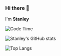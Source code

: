 ### Hi there 👋


I'm **Stanley** 

![Code Time](https://img.shields.io/endpoint?style=plastic&url=https://codetime-api.datreks.com/badge/2549?logoColor=white%26project=%26recentMS=0%26showProject=true)

![Stanley's GitHub stats](https://github-readme-stats.vercel.app/api?username=Stanely254)<!--(https://github.com/Sta/github-readme-stats) -->
<!--[Github Stats](https://github-readme-stats.vercel.app/api?username=Stanely254&count_private=true&show_icons=true&theme=dark&border_radius=50) -->

![Top Langs](https://github-readme-stats.vercel.app/api/top-langs/?username=Stanely254&show_icons=true&theme=dark&border_radius=10) <!--(https://github.com/Stanely254/github-readme-stats) -->

 
<!-- [![Stanley's wakatime stats](https://github-readme-stats.vercel.app/api/wakatime?username=StarNorh&count_private=true&show_icons=true&theme=light&border_radius=35)](https://github.com/Stanely254/github-readme-stats)

[![willianrod's wakatime stats](https://github-readme-stats.vercel.app/api/wakatime?username=StarNorh)](https://github.com/Stanely254/github-readme-stats)



[![Top Langs](https://github-readme-stats.vercel.app/api/top-langs/?username=Stanely254&count_private=true&show_icons=true&theme=dark&border_radius=50)](https://github.com/Stanely254/github-readme-stats) -->
<!--is a ✨ _special_ ✨ repository because its `README.md` (this file) appears on your GitHub profile.

Here are some ideas to get you started:

- 🔭 I’m currently working on ...
- 🌱 I’m currently learning ...
- 👯 I’m looking to collaborate on ...
- 🤔 I’m looking for help with ...
- 💬 Ask me about ...
- 📫 How to reach me: ...
- 😄 Pronouns: ...
- ⚡ Fun fact: ...
-->
